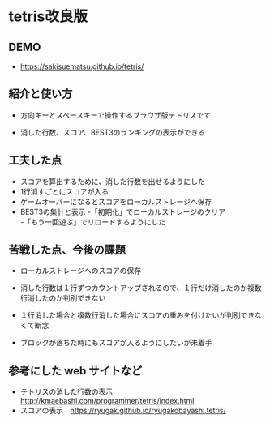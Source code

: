 # tetris改良版

## DEMO

  - https://sakisuematsu.github.io/tetris/

## 紹介と使い方

  - 方向キーとスペースキーで操作するブラウザ版テトリスです  

  - 消した行数、スコア、BEST3のランキングの表示ができる  

## 工夫した点

  - スコアを算出するために、消した行数を出せるようにした  
  - 1行消すごとにスコアが入る
  - ゲームオーバーになるとスコアをローカルストレージへ保存 
  - BEST3の集計と表示 
  -「初期化」でローカルストレージのクリア  
  -「もう一回遊ぶ」でリロードするようにした  

## 苦戦した点、今後の課題
  - ローカルストレージへのスコアの保存

  - 消した行数は１行ずつカウントアップされるので、１行だけ消したのか複数行消したのか判別できない

  - １行消した場合と複数行消した場合にスコアの重みを付けたいが判別できなくて断念

  - ブロックが落ちた時にもスコアが入るようにしたいが未着手

## 参考にした web サイトなど

  - テトリスの消した行数の表示　http://kmaebashi.com/programmer/tetris/index.html
  - スコアの表示　https://ryugak.github.io/ryugakobayashi.tetris/